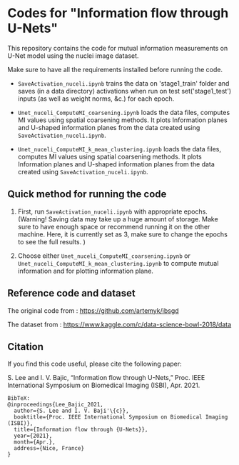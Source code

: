 # **Codes for "Information flow through U-Nets"**

This repository contains the code for mutual information measurements on U-Net model using the nuclei image dataset.


Make sure to have all the requirements installed before running the code. 

* `SaveActivation_nuceli.ipynb` trains the data on 'stage1_train' folder and saves (in a data directory) activations when run on test set('stage1_test') inputs (as well as weight norms, &c.) for each epoch.

* `Unet_nuceli_ComputeMI_coarsening.ipynb` loads the data files, computes MI values using spatial coarsening methods. It plots Information planes and U-shaped information planes from the data created using  `SaveActivation_nuceli.ipynb`.

* `Unet_nuceli_ComputeMI_k_mean_clustering.ipynb` loads the data files, computes MI values using spatial coarsening methods. It plots Information planes and U-shaped information planes from the data created using `SaveActivation_nuceli.ipynb`.


## **Quick method for running the code**

1. First, run `SaveActivation_nuceli.ipynb` with appropriate epochs. (Warning! Saving data may take up a huge amount of storage. Make sure to have enough space or recommend running it on the other machine. Here, it is currently set as 3, make sure to change the epochs to see the full results. )

2. Choose either `Unet_nuceli_ComputeMI_coarsening.ipynb` or `Unet_nuceli_ComputeMI_k_mean_clustering.ipynb` to compute mutual information and for plotting information plane.



## **Reference code and dataset**

The original code from : https://github.com/artemyk/ibsgd 

The dataset from : https://www.kaggle.com/c/data-science-bowl-2018/data


## **Citation**

If you find this code useful, please cite the following paper:

S. Lee and I. V. Bajic, “Information flow through U-Nets,” Proc. IEEE International Symposium on Biomedical Imaging (ISBI), Apr. 2021.

 
```
BibTeX:
@inproceedings{Lee_Bajic_2021,
  author={S. Lee and I. V. Baji'\{c}},
  booktitle={Proc. IEEE International Symposium on Biomedical Imaging (ISBI)},
  title={Information flow through {U-Nets}},
  year={2021},
  month={Apr.},
  address={Nice, France}
}
```



